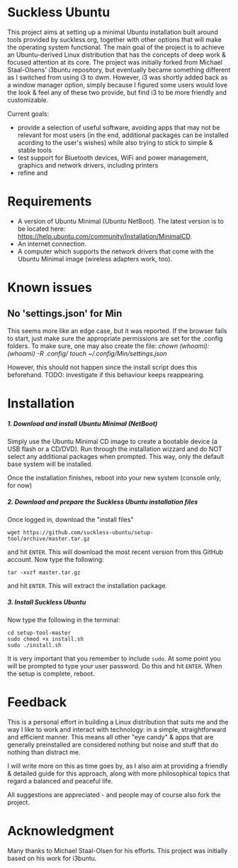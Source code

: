 Suckless Ubuntu
===============

This project aims at setting up a minimal Ubuntu installation built around tools provided by suckless.org, together with other options that will make the operating system functional. The main goal of the project is to achieve an Ubuntu-derived Linux distribution that has the concepts of deep work & focused attention at its core. The project was initially forked from Michael Staal-Olsens' i3buntu repository, but eventually became something different as I switched from using i3 to dwm. However, i3 was shortly added back as a window manager option, simply because I figured some users would love the look & feel any of these two provide, but find i3 to be more friendly and customizable.

Current goals:
* provide a selection of useful software, avoiding apps that may not be relevant for most users (in the end, additional packages can be installed acording to the user's wishes) while also trying to stick to simple & stable tools
* test support for Bluetooth devices, WiFi and power management, graphics and network drivers, including printers
* refine and 



# Requirements
* A version of Ubuntu Minimal (Ubuntu NetBoot). The latest version is to be located here: https://help.ubuntu.com/community/Installation/MinimalCD.
* An internet connection.
* A computer which supports the network drivers that come with the Ubuntu Minimal image (wireless adapters work, too).

# Known issues
## No 'settings.json' for Min
This seems more like an edge case, but it was reported. If the browser fails to start, just make sure the appropriate permissions are set for the .config folders. To make sure, one may also create the file:
*chown $(whoami):$(whoami) -R .config/
touch ~/.config/Min/settings.json*

However, this should not happen since the install script does this beforehand. TODO: investigate if this behaviour keeps reappearing.

# Installation

##### 1. Download and install Ubuntu Minimal (NetBoot)

Simply use the Ubuntu Minimal CD image to create a bootable device (a USB flash or a CD/DVD). Run through the installation wizzard and do NOT select any additional packages when prompted. This way, only the default base system will be installed. 

Once the installation finishes, reboot into your new system (console only, for now)

##### 2. Download and prepare the Suckless Ubuntu installation files

Once logged in, download the "install files"
```
wget https://github.com/suckless-ubuntu/setup-tool/archive/master.tar.gz
```
and hit `ENTER`. This will download the most recent version from this GitHub account. Now type the following:
```
tar -xvzf master.tar.gz
```
and hit `ENTER`. This will extract the installation package.

##### 3. Install Suckless Ubuntu

Now type the following in the terminal:
```
cd setup-tool-master
sudo chmod +x install.sh
sudo ./install.sh
```
It is very important that you remember to include `sudo`. At some point you will be prompted to type your user password. Do this and hit `ENTER`. When the setup is complete, reboot.

# Feedback
This is a personal effort in building a Linux distribution that suits me and the way I like to work and interact with technology: in a simple, straightforward and efficient manner. This means all other "eye candy" & apps that are generally preinstalled are considered nothing but noise and stuff that do nothing than distract me.

I will write more on this as time goes by, as I also aim at providing a friendly & detailed guide for this approach, along with more philosophical topics that regard a balanced and peaceful life.

All suggestions are appreciated - and people may of course also fork the project.

# Acknowledgment
Many thanks to Michael Staal-Olsen for his efforts. This project was initially based on his work for i3buntu.
